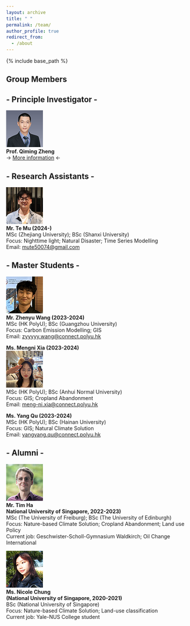 ```yaml
---
layout: archive
title: " "
permalink: /team/
author_profile: true
redirect_from:
  - /about
---
```

 
{% include base_path %}

## Group Members

## - Principle Investigator - 

![](qiming3.png)  
**Prof. Qiming Zheng**  
-> [More information](https://qmzheng09work.github.io/cv/) <-
  
## - Research Assistants - 
![](MuTE.png)  
**Mr. Te Mu (2024-)**  
MSc (Zhejiang University); BSc (Shanxi University)  
Focus: Nighttime light; Natural Disaster; Time Series Modelling  
Email: mute50074@gmail.com  

## - Master Students - 
![](zhenyu.png)  
**Mr. Zhenyu Wang (2023-2024)**  
MSc (HK PolyU); BSc (Guangzhou University)  
Focus: Carbon Emission Modelling; GIS  
Email: zyyyyy.wang@connect.polyu.hk

**Ms. Mengni Xia (2023-2024)**  
![](mengni.png)  
MSc (HK PolyU); BSc (Anhui Normal University)  
Focus: GIS; Cropland Abandonment  
Email: meng-ni.xia@connect.polyu.hk

**Ms. Yang Qu (2023-2024)**  
MSc (HK PolyU); BSc (Hainan University)  
Focus: GIS; Natural Climate Solution  
Email: yangyang.qu@connect.polyu.hk

## - Alumni - 
![](Tim.png)  
**Mr. Tim Ha**  
**National University of Singapore, 2022-2023)**   
MSc (The University of Freiburg); BSc (The University of Edinburgh)  
Focus: Nature-based Climate Solution; Cropland Abandonment; Land use Policy  
Current job: Geschwister-Scholl-Gymnasium Waldkirch; Oil Change International  

![](nicole.png)  
**Ms. Nicole Chung**  
**(National University of Singapore, 2020-2021)**  
BSc (National University of Singapore)  
Focus: Nature-based Climate Solution; Land-use classification  
Current job: Yale-NUS College student  




